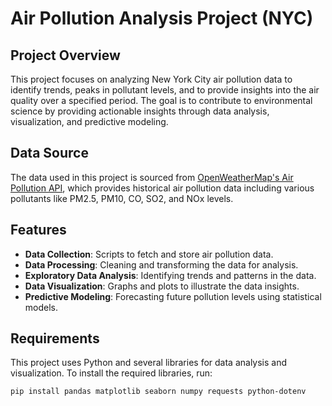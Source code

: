 # Air Pollution Analysis Project (NYC)

## Project Overview
This project focuses on analyzing New York City air pollution data to identify trends, peaks in pollutant levels, and to provide insights into the air quality over a specified period. The goal is to contribute to environmental science by providing actionable insights through data analysis, visualization, and predictive modeling.

## Data Source
The data used in this project is sourced from [OpenWeatherMap's Air Pollution API](https://openweathermap.org/api/air-pollution), which provides historical air pollution data including various pollutants like PM2.5, PM10, CO, SO2, and NOx levels.

## Features
- **Data Collection**: Scripts to fetch and store air pollution data.
- **Data Processing**: Cleaning and transforming the data for analysis.
- **Exploratory Data Analysis**: Identifying trends and patterns in the data.
- **Data Visualization**: Graphs and plots to illustrate the data insights.
- **Predictive Modeling**: Forecasting future pollution levels using statistical models.

## Requirements
This project uses Python and several libraries for data analysis and visualization. To install the required libraries, run:

```
pip install pandas matplotlib seaborn numpy requests python-dotenv
